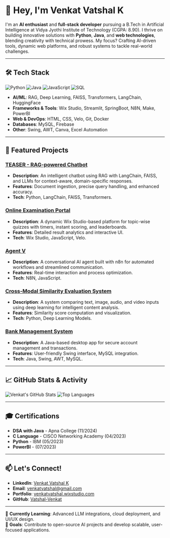 # 👋 Hey, I'm Venkat Vatshal K

I'm an **AI enthusiast** and **full-stack developer** pursuing a B.Tech in Artificial Intelligence at Vidya Jyothi Institute of Technology (CGPA: 8.90). I thrive on building innovative solutions with **Python**, **Java**, and **web technologies**, blending creativity with technical prowess. My focus? Crafting AI-driven tools, dynamic web platforms, and robust systems to tackle real-world challenges.

---

## 🛠️ Tech Stack

![Python](https://img.shields.io/badge/Python-3776AB?style=flat&logo=python&logoColor=white)
![Java](https://img.shields.io/badge/Java-007396?style=flat&logo=java&logoColor=white)
![JavaScript](https://img.shields.io/badge/JavaScript-F7DF1E?style=flat&logo=javascript&logoColor=black)
![SQL](https://img.shields.io/badge/SQL-4479A1?style=flat&logo=postgresql&logoColor=white)

- **AI/ML**: RAG, Deep Learning, FAISS, Transformers, LangChain, HuggingFace
- **Frameworks & Tools**: Wix Studio, Streamlit, SpringBoot, N8N, Make, PowerBI
- **Web & DevOps**: HTML, CSS, Velo, Git, Docker
- **Databases**: MySQL, Firebase
- **Other**: Swing, AWT, Canva, Excel Automation

---

## 🌟 Featured Projects

### [TEASER - RAG-powered Chatbot](https://github.com/Vatshal-Venkat/teaser-rag)
- **Description**: An intelligent chatbot using RAG with LangChain, FAISS, and LLMs for context-aware, domain-specific responses.
- **Features**: Document ingestion, precise query handling, and enhanced accuracy.
- **Tech**: Python, LangChain, FAISS, Transformers.

### [Online Examination Portal](https://github.com/Vatshal-Venkat/exam-portal)
- **Description**: A dynamic Wix Studio-based platform for topic-wise quizzes with timers, instant scoring, and leaderboards.
- **Features**: Detailed result analytics and interactive UI.
- **Tech**: Wix Studio, JavaScript, Velo.

### [Agent V](https://github.com/Vatshal-Venkat/agent-v)
- **Description**: A conversational AI agent built with n8n for automated workflows and streamlined communication.
- **Features**: Real-time interaction and process optimization.
- **Tech**: N8N, JavaScript.

### [Cross-Modal Similarity Evaluation System](https://github.com/Vatshal-Venkat/cross-modal)
- **Description**: A system comparing text, image, audio, and video inputs using deep learning for intelligent content analysis.
- **Features**: Similarity score computation and visualization.
- **Tech**: Python, Deep Learning Models.

### [Bank Management System](https://github.com/Vatshal-Venkat/bank-system)
- **Description**: A Java-based desktop app for secure account management and transactions.
- **Features**: User-friendly Swing interface, MySQL integration.
- **Tech**: Java, Swing, AWT, MySQL.

---

## 📈 GitHub Stats & Activity

![Venkat's GitHub Stats](https://github-readme-stats.vercel.app/api?username=Vatshal-Venkat&show_icons=true&theme=radical)
![Top Languages](https://github-readme-stats.vercel.app/api/top-langs/?username=Vatshal-Venkat&layout=compact&theme=radical)

---

## 🎓 Certifications

- **DSA with Java** - Apna College (11/2024)
- **C Language** - CISCO Networking Academy (04/2023)
- **Python** - IBM (05/2023)
- **PowerBI** - (07/2023)

---

## 📫 Let's Connect!

- **LinkedIn**: [Venkat Vatshal K](https://linkedin.com/in/venkat-vatshal-9129b1212/)
- **Email**: venkatvatshal@gmail.com
- **Portfolio**: [venkatvatshal.wixstudio.com](https://venkatvatshal.wixstudio.com/my-site-4/home?rc=test-site)
- **GitHub**: [Vatshal-Venkat](https://github.com/Vatshal-Venkat)

---

🌱 **Currently Learning**: Advanced LLM integrations, cloud deployment, and UI/UX design.  
🎯 **Goals**: Contribute to open-source AI projects and develop scalable, user-focused applications.